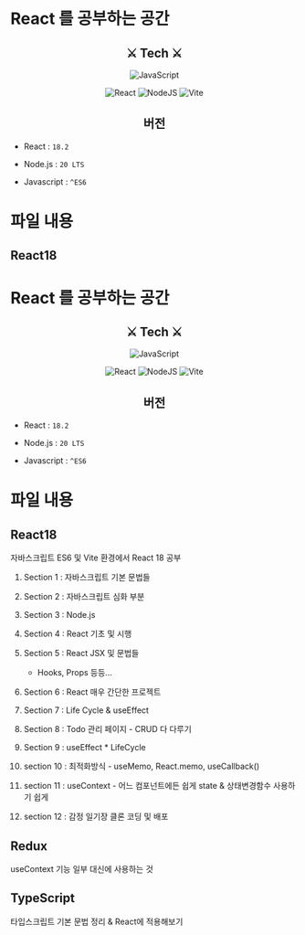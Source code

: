 # React 를 공부하는 공간

<h2 align="center">
⚔ Tech ⚔ 
</h2>
<div align="center">

![JavaScript](https://img.shields.io/badge/javascript-%23323330.svg?style=for-the-badge&logo=javascript&logoColor=%23F7DF1E)

![React](https://img.shields.io/badge/react-%2320232a.svg?style=for-the-badge&logo=react&logoColor=%2361DAFB)
![NodeJS](https://img.shields.io/badge/node.js-6DA55F?style=for-the-badge&logo=node.js&logoColor=white)
![Vite](https://img.shields.io/badge/vite-%23646CFF.svg?style=for-the-badge&logo=vite&logoColor=white)

</div>

<h2 align="center">
버전
</h2>

- React : `18.2`

- Node.js : `20 LTS`

- Javascript : `^ES6`

# 파일 내용

## React18

# React 를 공부하는 공간

<h2 align="center">
⚔ Tech ⚔ 
</h2>
<div align="center">

![JavaScript](https://img.shields.io/badge/javascript-%23323330.svg?style=for-the-badge&logo=javascript&logoColor=%23F7DF1E)

![React](https://img.shields.io/badge/react-%2320232a.svg?style=for-the-badge&logo=react&logoColor=%2361DAFB)
![NodeJS](https://img.shields.io/badge/node.js-6DA55F?style=for-the-badge&logo=node.js&logoColor=white)
![Vite](https://img.shields.io/badge/vite-%23646CFF.svg?style=for-the-badge&logo=vite&logoColor=white)

</div>

<h2 align="center">
버전
</h2>

- React : `18.2`

- Node.js : `20 LTS`

- Javascript : `^ES6`

# 파일 내용

## React18

자바스크립트 ES6 및 Vite 환경에서 React 18 공부

1. Section 1 : 자바스크립트 기본 문법들

2. Section 2 : 자바스크립트 심화 부분

3. Section 3 : Node.js

4. Section 4 : React 기초 및 시행

5. Section 5 : React JSX 및 문법들

   - Hooks, Props 등등...

6. Section 6 : React 매우 간단한 프로젝트

7. Section 7 : Life Cycle & useEffect

8. Section 8 : Todo 관리 페이지 - CRUD 다 다루기

9. Section 9 : useEffect * LifeCycle

10. section 10 : 최적화방식 - useMemo, React.memo, useCallback()

11. section 11 : useContext - 어느 컴포넌트에든 쉽게 state & 상태변경함수 사용하기 쉽게  

12. section 12 : 감정 일기장 클론 코딩 및 배포  

## Redux  
useContext 기능 일부 대신에 사용하는 것   

## TypeScript  
타입스크립트 기본 문법 정리 & React에 적용해보기  